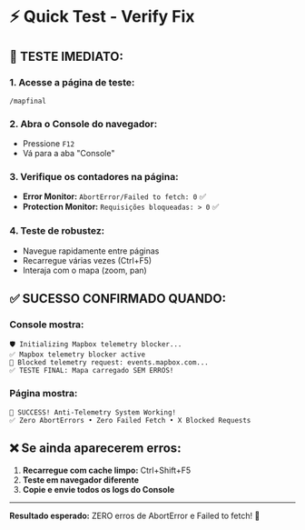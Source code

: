 # ⚡ Quick Test - Verify Fix

## 🎯 **TESTE IMEDIATO:**

### 1. **Acesse a página de teste:**
```
/mapfinal
```

### 2. **Abra o Console do navegador:**
- Pressione `F12`
- Vá para a aba "Console"

### 3. **Verifique os contadores na página:**
- **Error Monitor:** `AbortError/Failed to fetch: 0` ✅
- **Protection Monitor:** `Requisições bloqueadas: > 0` ✅

### 4. **Teste de robustez:**
- Navegue rapidamente entre páginas
- Recarregue várias vezes (Ctrl+F5)
- Interaja com o mapa (zoom, pan)

## ✅ **SUCESSO CONFIRMADO QUANDO:**

### Console mostra:
```
🛡️ Initializing Mapbox telemetry blocker...
✅ Mapbox telemetry blocker active
🚫 Blocked telemetry request: events.mapbox.com...
✅ TESTE FINAL: Mapa carregado SEM ERROS!
```

### Página mostra:
```
🎉 SUCCESS! Anti-Telemetry System Working!
✅ Zero AbortErrors • Zero Failed Fetch • X Blocked Requests
```

## ❌ **Se ainda aparecerem erros:**

1. **Recarregue com cache limpo:** Ctrl+Shift+F5
2. **Teste em navegador diferente**
3. **Copie e envie todos os logs do Console**

---

**Resultado esperado:** ZERO erros de AbortError e Failed to fetch! 🎉
